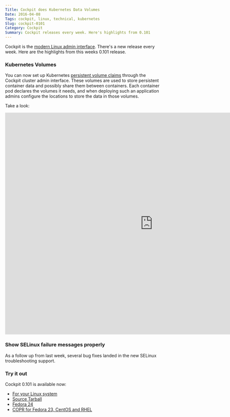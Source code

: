 ```yaml
---
Title: Cockpit does Kubernetes Data Volumes
Date: 2016-04-08
Tags: cockpit, linux, technical, kubernetes
Slug: cockpit-0101
Category: Cockpit
Summary: Cockpit releases every week. Here's highlights from 0.101
---
```


Cockpit is the [modern Linux admin interface](http://cockpit-project.org/). There's a new release every week. Here are the highlights from this weeks 0.101 release.

### Kubernetes Volumes

You can now set up Kubernetes [persistent volume claims](http://kubernetes.io/docs/user-guide/persistent-volumes/) through the Cockpit cluster admin interface. These volumes are used to store persistent container data and possibly share them between containers. Each container pod declares the volumes it needs, and when deploying such an application admins configure the locations to store the data in those volumes.

Take a look:

<iframe width="960" height="720" src="https://www.youtube.com/embed/rlWeO_MsJOA?rel=0" frameborder="0" allowfullscreen></iframe>

### Show SELinux failure messages properly

As a follow up from last week, several bug fixes landed in the new SELinux troubleshooting support.

### Try it out

Cockpit 0.101 is available now:

 * [For your Linux system](http://cockpit-project.org/running.html)
 * [Source Tarball](https://github.com/cockpit-project/cockpit/releases/tag/0.101)
 * [Fedora 24](https://bodhi.fedoraproject.org/updates/cockpit-0.101-1.fc24)
 * [COPR for Fedora 23, CentOS and RHEL](https://copr.fedoraproject.org/coprs/g/cockpit/cockpit-preview/)

